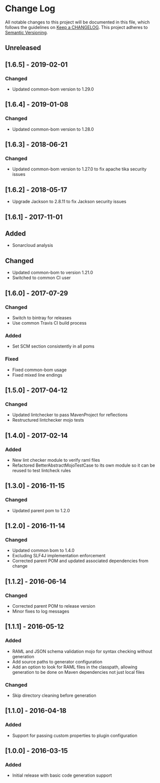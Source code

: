 # Change Log
All notable changes to this project will be documented in this file, which follows the guidelines 
on [Keep a CHANGELOG](http://keepachangelog.com/). This project adheres to 
[Semantic Versioning](http://semver.org/).

## Unreleased

## [1.6.5] - 2019-02-01

### Changed
- Updated common-bom version to 1.29.0

## [1.6.4] - 2019-01-08

### Changed
- Updated common-bom version to 1.28.0

## [1.6.3] - 2018-06-21

### Changed
- Updated common-bom version to 1.27.0 to fix apache tika security issues

## [1.6.2] - 2018-05-17
- Upgrade Jackson to 2.8.11 to fix Jackson security issues 

## [1.6.1] - 2017-11-01

## Added
- Sonarcloud analysis

## Changed
- Updated common-bom to version 1.21.0
- Switched to common CI user

## [1.6.0] - 2017-07-29

### Changed
- Switch to bintray for releases
- Use common Travis CI build process

### Added
- Set SCM section consistently in all poms

### Fixed
- Fixed common-bom usage
- Fixed mixed line endings

## [1.5.0] - 2017-04-12

### Changed
- Updated lintchecker to pass MavenProject for reflections
- Restructured lintchecker mojo tests

## [1.4.0] - 2017-02-14

### Added
- New lint checker module to verify raml files
- Refactored BetterAbstractMojoTestCase to its own module so it can be reused to test lintcheck rules

## [1.3.0] - 2016-11-15

### Changed

- Updated parent pom to 1.2.0

## [1.2.0] - 2016-11-14

### Changed

- Updated common bom to 1.4.0
- Excluding SLF4J implementation enforcement
- Corrected parent POM and updated associated dependencies from change


## [1.1.2] - 2016-06-14

### Changed

- Corrected parent POM to release version
- Minor fixes to log messages

## [1.1.1] - 2016-05-12

### Added

- RAML and JSON schema validation mojo for syntax checking without generation
- Add source paths to generator configuration
- Add an option to look for RAML files in the classpath, allowing generation to be done on Maven dependencies not just local files

### Changed

- Skip directory cleaning before generation

## [1.1.0] - 2016-04-18

### Added

- Support for passing custom properties to plugin configuration

## [1.0.0] - 2016-03-15

### Added

- Initial release with basic code generation support
